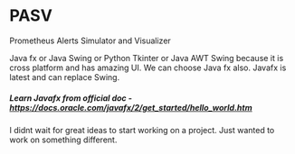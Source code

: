 # PASV
Prometheus Alerts Simulator and Visualizer

Java fx or Java Swing or Python Tkinter or Java AWT
Swing because it is cross platform and has amazing UI. We can choose Java fx also.
Javafx is latest and can replace Swing.
##### Learn Javafx from official doc - https://docs.oracle.com/javafx/2/get_started/hello_world.htm

I didnt wait for great ideas to start working on a project. Just wanted to work on something different.




